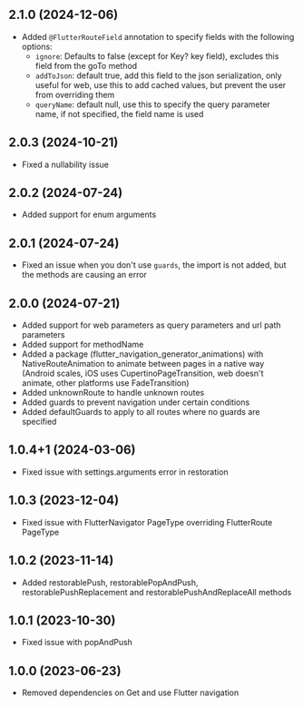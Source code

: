 ## 2.1.0 (2024-12-06)

- Added `@FlutterRouteField` annotation to specify fields with the following options:
    - `ignore`: Defaults to false (except for Key? key field), excludes this field from the goTo method
    - `addToJson`: default true, add this field to the json serialization, only useful for web, use this to add cached values, but prevent the user from overriding them
    - `queryName`: default null, use this to specify the query parameter name, if not specified, the field name is used

## 2.0.3 (2024-10-21)

- Fixed a nullability issue

## 2.0.2 (2024-07-24)

- Added support for enum arguments

## 2.0.1 (2024-07-24)

- Fixed an issue when you don't use `guards`, the import is not added, but the methods are causing an error

## 2.0.0 (2024-07-21)

- Added support for web parameters as query parameters and url path parameters
- Added support for methodName
- Added a package (flutter_navigation_generator_animations) with NativeRouteAnimation to animate between pages in a native way (Android scales, iOS uses CupertinoPageTransition, web doesn't animate, other platforms use FadeTransition)
- Added unknownRoute to handle unknown routes
- Added guards to prevent navigation under certain conditions
- Added defaultGuards to apply to all routes where no guards are specified

## 1.0.4+1 (2024-03-06)

- Fixed issue with settings.arguments error in restoration

## 1.0.3 (2023-12-04)

- Fixed issue with FlutterNavigator PageType overriding FlutterRoute PageType

## 1.0.2 (2023-11-14)

- Added restorablePush, restorablePopAndPush, restorablePushReplacement and restorablePushAndReplaceAll methods

## 1.0.1 (2023-10-30)

- Fixed issue with popAndPush

## 1.0.0 (2023-06-23)

- Removed dependencies on Get and use Flutter navigation